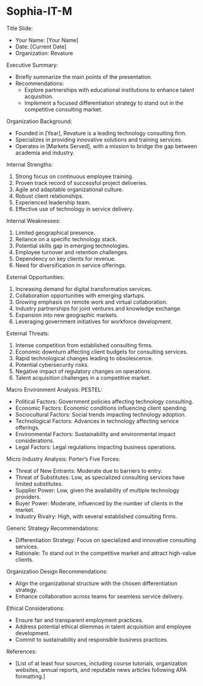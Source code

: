 # Sophia-IT-M
Title Slide:
- Your Name: [Your Name]
- Date: [Current Date]
- Organization: Revature

Executive Summary:
- Briefly summarize the main points of the presentation.
- Recommendations:
  - Explore partnerships with educational institutions to enhance talent acquisition.
  - Implement a focused differentiation strategy to stand out in the competitive consulting market.

Organization Background:
- Founded in [Year], Revature is a leading technology consulting firm.
- Specializes in providing innovative solutions and training services.
- Operates in [Markets Served], with a mission to bridge the gap between academia and industry.

Internal Strengths:
1. Strong focus on continuous employee training.
2. Proven track record of successful project deliveries.
3. Agile and adaptable organizational culture.
4. Robust client relationships.
5. Experienced leadership team.
6. Effective use of technology in service delivery.

Internal Weaknesses:
1. Limited geographical presence.
2. Reliance on a specific technology stack.
3. Potential skills gap in emerging technologies.
4. Employee turnover and retention challenges.
5. Dependency on key clients for revenue.
6. Need for diversification in service offerings.

External Opportunities:
1. Increasing demand for digital transformation services.
2. Collaboration opportunities with emerging startups.
3. Growing emphasis on remote work and virtual collaboration.
4. Industry partnerships for joint ventures and knowledge exchange.
5. Expansion into new geographic markets.
6. Leveraging government initiatives for workforce development.

External Threats:
1. Intense competition from established consulting firms.
2. Economic downturn affecting client budgets for consulting services.
3. Rapid technological changes leading to obsolescence.
4. Potential cybersecurity risks.
5. Negative impact of regulatory changes on operations.
6. Talent acquisition challenges in a competitive market.

Macro Environment Analysis: PESTEL:
- Political Factors: Government policies affecting technology consulting.
- Economic Factors: Economic conditions influencing client spending.
- Sociocultural Factors: Social trends impacting technology adoption.
- Technological Factors: Advances in technology affecting service offerings.
- Environmental Factors: Sustainability and environmental impact considerations.
- Legal Factors: Legal regulations impacting business operations.

Micro Industry Analysis: Porter’s Five Forces:
- Threat of New Entrants: Moderate due to barriers to entry.
- Threat of Substitutes: Low, as specialized consulting services have limited substitutes.
- Supplier Power: Low, given the availability of multiple technology providers.
- Buyer Power: Moderate, influenced by the number of clients in the market.
- Industry Rivalry: High, with several established consulting firms.

Generic Strategy Recommendations:
- Differentiation Strategy: Focus on specialized and innovative consulting services.
- Rationale: To stand out in the competitive market and attract high-value clients.

Organization Design Recommendations:
- Align the organizational structure with the chosen differentiation strategy.
- Enhance collaboration across teams for seamless service delivery.

Ethical Considerations:
- Ensure fair and transparent employment practices.
- Address potential ethical dilemmas in talent acquisition and employee development.
- Commit to sustainability and responsible business practices.

References:
- [List of at least four sources, including course tutorials, organization websites, annual reports, and reputable news articles following APA formatting.]
